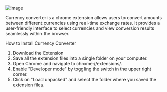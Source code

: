 ![image](https://github.com/user-attachments/assets/7ef2ca80-1810-499d-84e1-3bdd05b54f9e)


Currency converter is a chrome extension allows users to convert amounts between different currencies using real-time exchange rates. It provides a user-friendly interface to select currencies and view conversion results seamlessly within the browser.

How to Install Currency Converter
1) Download the Extension
2) Save all the extension files into a single folder on your computer.
3) Open Chrome and navigate to chrome://extensions/.
4) Enable "Developer mode" by toggling the switch in the upper right corner.
5) Click on "Load unpacked" and select the folder where you saved the extension files.
